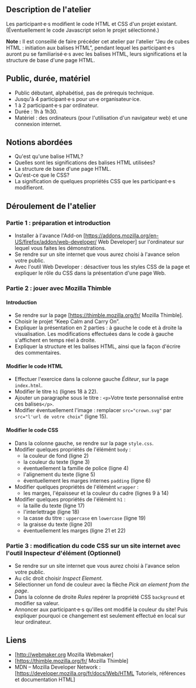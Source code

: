 ## Description de l'atelier
Les participant·e·s modifient le code HTML et CSS d'un projet existant.
(Éventuellement le code Javascript selon le projet sélectionné.)

**Note :** Il est conseillé de faire précéder cet atelier par l'atelier “Jeu de cubes HTML : initiation aux balises HTML”, pendant lequel les participant·e·s auront pu se familiarisé·e·s avec les balises HTML, leurs significations et la structure de base d'une page HTML.

## Public, durée, matériel
* Public débutant, alphabétisé, pas de prérequis technique.
* Jusqu'à 4 participant·e·s pour un·e organisateur·ice.
* 1 à 2 participant·e·s par ordinateur.
* Durée : 1h à 1h30.
* Matériel : des ordinateurs (pour l'utilisation d'un navigateur web) et une connexion internet.

## Notions abordées
* Qu'est qu'une balise HTML?
* Quelles sont les significations des balises HTML utilisées?
* La structure de base d'une page HTML.
* Qu'est-ce que le CSS?
* La signification de quelques propriétés CSS que les participant·e·s modifieront.

## Déroulement de l'atelier
### Partie 1 : préparation et introduction
* Installer à l'avance l'Add-on [https://addons.mozilla.org/en-US/firefox/addon/web-developer/ Web Developer] sur l'ordinateur sur lequel vous faites les démonstrations.
* Se rendre sur un site internet que vous aurez choisi à l'avance selon votre public.
* Avec l'outil Web Developer : désactiver tous les styles CSS de la page et expliquer le rôle du CSS dans la présentation d'une page Web.

### Partie 2 : jouer avec Mozilla Thimble
#### Introduction
* Se rendre sur la page [https://thimble.mozilla.org/fr/ Mozilla Thimble].
* Choisir le projet “Keep Calm and Carry On”.
* Expliquer la présentation en 2 parties : à gauche le code et à droite la visualisation. Les modifications effectuées dans le code à gauche s'affichent en temps réel à droite.
* Expliquer la structure et les balises HTML, ainsi que la façon d'écrire des commentaires.

#### Modifier le code HTML
* Effectuer l'exercice dans la colonne gauche *Éditeur*, sur la page `index.html`.
* Modifier le titre `h1` (lignes 18 à 22).
* Ajouter un paragraphe sous le titre : `<p>`Votre texte personnalisé entre ces balises`</p>`.
* Modifier éventuellement l'image : remplacer `src="crown.svg"` par `src="l'url de votre choix”` (ligne 15).

#### Modifier le code CSS
* Dans la colonne gauche, se rendre sur la page `style.css`.
* Modifier quelques propriétés de l'élémént `body` :
  * la couleur de fond (ligne 2)
  * la couleur du texte (ligne 3)
  * éventuellement la famille de police (ligne 4)
  * l'alignement du texte (ligne 5)
  * éventuellement les marges internes `padding` (ligne 6)
* Modifier quelques propriétés de l'élémént `wrapper` : 
  * les marges, l'épaisseur et la couleur du cadre (lignes 9 à 14)
* Modifier quelques propriétés de l'élémént `h1` :
  * la taille du texte (ligne 17)
  * l'interlettrage (ligne 18)
  * la casse du titre : `uppercase` en `lowercase` (ligne 19)
  * la graisse du texte (ligne 20)
  * éventuellement les marges (ligne 21 et 22)

### Partie 3 : modification du code CSS sur un site internet avec l'outil Inspecteur d'élément (Optionnel)
* Se rendre sur un site internet que vous aurez choisi à l'avance selon votre public.
* Au clic droit choisir *Inspect Element*.
* Sélectionner un fond de couleur avec la flèche *Pick an element from the page*.
* Dans la colonne de droite *Rules* repérer la propriété CSS `background` et modifier sa valeur.
* Annoncer aux participant·e·s qu'illes ont modifié la couleur du site! Puis expliquer pourquoi ce changement est seulement effectué en local sur leur ordinateur.

## Liens
* [http://webmaker.org Mozilla Webmaker]
* [https://thimble.mozilla.org/fr/ Mozilla Thimble]
* MDN – Mozilla Developer Network : [https://developer.mozilla.org/fr/docs/Web/HTML Tutoriels, références et documentation HTML]
